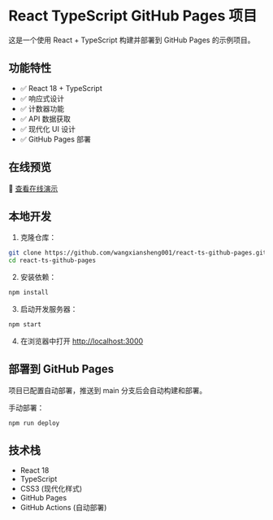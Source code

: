 # React TypeScript GitHub Pages 项目

这是一个使用 React + TypeScript 构建并部署到 GitHub Pages 的示例项目。

## 功能特性

- ✅ React 18 + TypeScript
- ✅ 响应式设计
- ✅ 计数器功能
- ✅ API 数据获取
- ✅ 现代化 UI 设计
- ✅ GitHub Pages 部署

## 在线预览

🚀 [查看在线演示](https://wangxiansheng001.github.io/react-ts-github-pages)

## 本地开发

1. 克隆仓库：
```bash
git clone https://github.com/wangxiansheng001/react-ts-github-pages.git
cd react-ts-github-pages
```

2. 安装依赖：
```bash
npm install
```

3. 启动开发服务器：
```bash
npm start
```

4. 在浏览器中打开 [http://localhost:3000](http://localhost:3000)

## 部署到 GitHub Pages

项目已配置自动部署，推送到 main 分支后会自动构建和部署。

手动部署：
```bash
npm run deploy
```

## 技术栈

- React 18
- TypeScript
- CSS3 (现代化样式)
- GitHub Pages
- GitHub Actions (自动部署)